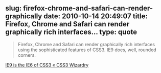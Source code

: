 slug: firefox-chrome-and-safari-can-render-graphically
date: 2010-10-14 20:49:07
title: Firefox, Chrome and Safari can render graphically rich interfaces...
type: quote
---

> Firefox, Chrome and Safari can render graphically rich interfaces using the sophisticated features of CSS3. IE9 does, well, rounded corners.

[IE9 is the IE6 of CSS3 « CSS3 Wizardry](http://css3wizardry.com/2010/08/14/ie9-is-the-ie6-of-css3/)
